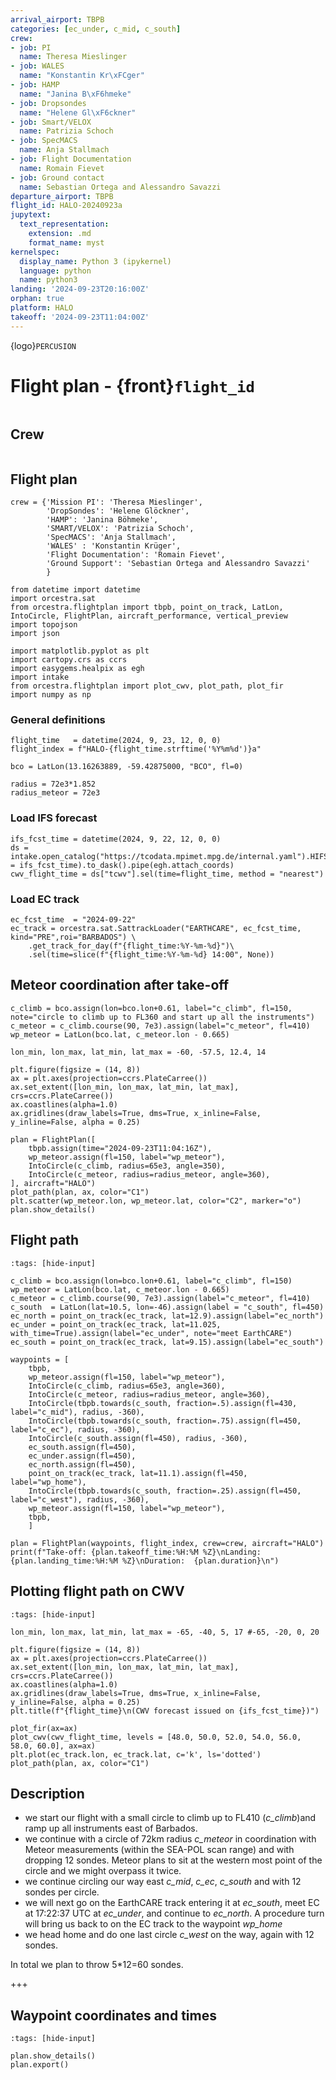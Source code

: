 ```yaml
---
arrival_airport: TBPB
categories: [ec_under, c_mid, c_south]
crew:
- job: PI
  name: Theresa Mieslinger
- job: WALES
  name: "Konstantin Kr\xFCger"
- job: HAMP
  name: "Janina B\xF6hmeke"
- job: Dropsondes
  name: "Helene Gl\xF6ckner"
- job: Smart/VELOX
  name: Patrizia Schoch
- job: SpecMACS
  name: Anja Stallmach
- job: Flight Documentation
  name: Romain Fievet
- job: Ground contact
  name: Sebastian Ortega and Alessandro Savazzi
departure_airport: TBPB
flight_id: HALO-20240923a
jupytext:
  text_representation:
    extension: .md
    format_name: myst
kernelspec:
  display_name: Python 3 (ipykernel)
  language: python
  name: python3
landing: '2024-09-23T20:16:00Z'
orphan: true
platform: HALO
takeoff: '2024-09-23T11:04:00Z'
---
```


{logo}`PERCUSION`

# Flight plan - {front}`flight_id`

```{badges}
```

## Crew

```{crew}
```

## Flight plan

```{code-cell} ipython3
crew = {'Mission PI': 'Theresa Mieslinger',
        'DropSondes': 'Helene Glöckner',
        'HAMP': 'Janina Böhmeke',
        'SMART/VELOX': 'Patrizia Schoch',
        'SpecMACS': 'Anja Stallmach',
        'WALES' : 'Konstantin Krüger',
        'Flight Documentation': 'Romain Fievet',
        'Ground Support': 'Sebastian Ortega and Alessandro Savazzi'
        }
```

```{code-cell} ipython3
from datetime import datetime
import orcestra.sat
from orcestra.flightplan import tbpb, point_on_track, LatLon, IntoCircle, FlightPlan, aircraft_performance, vertical_preview
import topojson
import json

import matplotlib.pyplot as plt
import cartopy.crs as ccrs
import easygems.healpix as egh
import intake
from orcestra.flightplan import plot_cwv, plot_path, plot_fir
import numpy as np
```

### General definitions

```{code-cell} ipython3
flight_time   = datetime(2024, 9, 23, 12, 0, 0)
flight_index = f"HALO-{flight_time.strftime('%Y%m%d')}a"

bco = LatLon(13.16263889, -59.42875000, "BCO", fl=0)

radius = 72e3*1.852
radius_meteor = 72e3
```

### Load IFS forecast

```{code-cell} ipython3
ifs_fcst_time = datetime(2024, 9, 22, 12, 0, 0)
ds = intake.open_catalog("https://tcodata.mpimet.mpg.de/internal.yaml").HIFS(datetime = ifs_fcst_time).to_dask().pipe(egh.attach_coords)
cwv_flight_time = ds["tcwv"].sel(time=flight_time, method = "nearest")
```

### Load EC track

```{code-cell} ipython3
ec_fcst_time  = "2024-09-22"
ec_track = orcestra.sat.SattrackLoader("EARTHCARE", ec_fcst_time, kind="PRE",roi="BARBADOS") \
    .get_track_for_day(f"{flight_time:%Y-%m-%d}")\
    .sel(time=slice(f"{flight_time:%Y-%m-%d} 14:00", None))
```

## Meteor coordination after take-off

```{code-cell} ipython3
c_climb = bco.assign(lon=bco.lon+0.61, label="c_climb", fl=150, note="circle to climb up to FL360 and start up all the instruments")
c_meteor = c_climb.course(90, 7e3).assign(label="c_meteor", fl=410)
wp_meteor = LatLon(bco.lat, c_meteor.lon - 0.665)

lon_min, lon_max, lat_min, lat_max = -60, -57.5, 12.4, 14

plt.figure(figsize = (14, 8))
ax = plt.axes(projection=ccrs.PlateCarree())
ax.set_extent([lon_min, lon_max, lat_min, lat_max], crs=ccrs.PlateCarree())
ax.coastlines(alpha=1.0)
ax.gridlines(draw_labels=True, dms=True, x_inline=False, y_inline=False, alpha = 0.25)

plan = FlightPlan([
    tbpb.assign(time="2024-09-23T11:04:16Z"),
    wp_meteor.assign(fl=150, label="wp_meteor"),
    IntoCircle(c_climb, radius=65e3, angle=350),
    IntoCircle(c_meteor, radius=radius_meteor, angle=360),
], aircraft="HALO")
plot_path(plan, ax, color="C1")
plt.scatter(wp_meteor.lon, wp_meteor.lat, color="C2", marker="o")
plan.show_details()
```

## Flight path

```{code-cell} ipython3
:tags: [hide-input]

c_climb = bco.assign(lon=bco.lon+0.61, label="c_climb", fl=150)
wp_meteor = LatLon(bco.lat, c_meteor.lon - 0.665)
c_meteor = c_climb.course(90, 7e3).assign(label="c_meteor", fl=410)
c_south  = LatLon(lat=10.5, lon=-46).assign(label = "c_south", fl=450)
ec_north = point_on_track(ec_track, lat=12.9).assign(label="ec_north")
ec_under = point_on_track(ec_track, lat=11.025, with_time=True).assign(label="ec_under", note="meet EarthCARE")
ec_south = point_on_track(ec_track, lat=9.15).assign(label="ec_south")

waypoints = [
    tbpb,
    wp_meteor.assign(fl=150, label="wp_meteor"),
    IntoCircle(c_climb, radius=65e3, angle=360),
    IntoCircle(c_meteor, radius=radius_meteor, angle=360),
    IntoCircle(tbpb.towards(c_south, fraction=.5).assign(fl=430, label="c_mid"), radius, -360),
    IntoCircle(tbpb.towards(c_south, fraction=.75).assign(fl=450, label="c_ec"), radius, -360),
    IntoCircle(c_south.assign(fl=450), radius, -360),
    ec_south.assign(fl=450),
    ec_under.assign(fl=450),
    ec_north.assign(fl=450),
    point_on_track(ec_track, lat=11.1).assign(fl=450, label="wp_home"),
    IntoCircle(tbpb.towards(c_south, fraction=.25).assign(fl=450, label="c_west"), radius, -360),
    wp_meteor.assign(fl=150, label="wp_meteor"),
    tbpb,
    ]

plan = FlightPlan(waypoints, flight_index, crew=crew, aircraft="HALO")
print(f"Take-off: {plan.takeoff_time:%H:%M %Z}\nLanding:  {plan.landing_time:%H:%M %Z}\nDuration:  {plan.duration}\n")
```

## Plotting flight path on CWV

```{code-cell} ipython3
:tags: [hide-input]

lon_min, lon_max, lat_min, lat_max = -65, -40, 5, 17 #-65, -20, 0, 20

plt.figure(figsize = (14, 8))
ax = plt.axes(projection=ccrs.PlateCarree())
ax.set_extent([lon_min, lon_max, lat_min, lat_max], crs=ccrs.PlateCarree())
ax.coastlines(alpha=1.0)
ax.gridlines(draw_labels=True, dms=True, x_inline=False, y_inline=False, alpha = 0.25)
plt.title(f"{flight_time}\n(CWV forecast issued on {ifs_fcst_time})")

plot_fir(ax=ax)
plot_cwv(cwv_flight_time, levels = [48.0, 50.0, 52.0, 54.0, 56.0, 58.0, 60.0], ax=ax)
plt.plot(ec_track.lon, ec_track.lat, c='k', ls='dotted')
plot_path(plan, ax, color="C1")
```

## Description
- we start our flight with a small circle to climb up to FL410 (*c_climb*)and ramp up all instruments east of Barbados.
- we continue with a circle of 72km radius *c_meteor* in coordination with Meteor measurements (within the SEA-POL scan range) and with dropping 12 sondes. Meteor plans to sit at the western most point of the circle and we might overpass it twice.
- we continue circling our way east *c_mid*, *c_ec*, *c_south* and with 12 sondes per circle.
- we will next go on the EarthCARE track entering it at *ec_south*,  meet EC at 17:22:37 UTC at *ec_under*, and continue to *ec_north*. A procedure turn will bring us back to on the EC track to the waypoint *wp_home*
- we head home and do one last circle *c_west* on the way, again with 12 sondes.

In total we plan to throw 5*12=60 sondes.

+++

## Waypoint coordinates and times

```{code-cell} ipython3
:tags: [hide-input]

plan.show_details()
plan.export()
```
